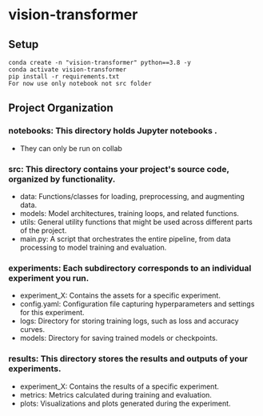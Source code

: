 # vision-transformer
## Setup
```Run these commands:
conda create -n "vision-transformer" python==3.8 -y
conda activate vision-transformer
pip install -r requirements.txt
For now use only notebook not src folder
```
## Project Organization
### notebooks: This directory holds Jupyter notebooks .
* They can only be run on collab

### src: This directory contains your project's source code, organized by functionality.

* data: Functions/classes for loading, preprocessing, and augmenting data.
* models: Model architectures, training loops, and related functions.
* utils: General utility functions that might be used across different parts of the project.
* main.py: A script that orchestrates the entire pipeline, from data processing to model training and evaluation.

### experiments: Each subdirectory corresponds to an individual experiment you run.

* experiment_X: Contains the assets for a specific experiment.
* config.yaml: Configuration file capturing hyperparameters and settings for this experiment.
* logs: Directory for storing training logs, such as loss and accuracy curves.
* models: Directory for saving trained models or checkpoints.
### results: This directory stores the results and outputs of your experiments.

* experiment_X: Contains the results of a specific experiment.
* metrics: Metrics calculated during training and evaluation.
* plots: Visualizations and plots generated during the experiment.

